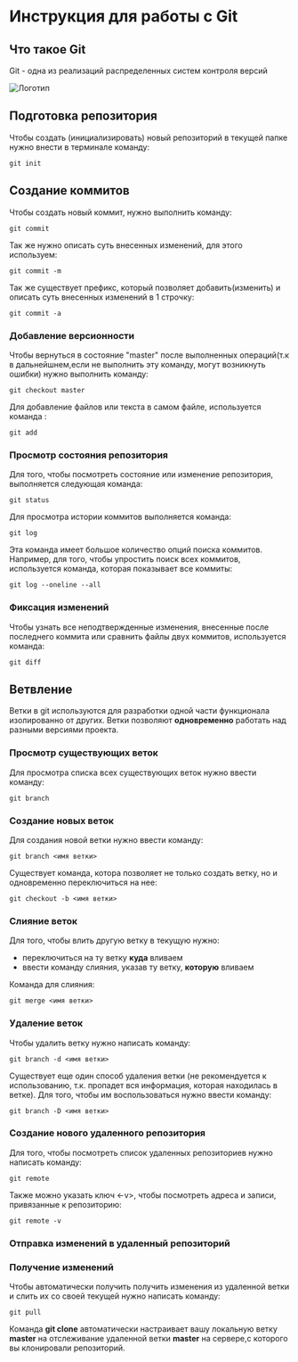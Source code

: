 #  **Инструкция для работы с Git**


## Что такое Git

Git - одна из реализаций распределенных систем контроля версий

![Логотип](git.jpg)

## Подготовка репозитория
Чтобы создать (инициализировать) новый репозиторий в текущей папке нужно внести в терминале команду:

    git init



## Создание коммитов
Чтобы создать новый коммит, нужно выполнить команду:

    git commit

Так же нужно описать суть внесенных изменений, для этого используем:

    git commit -m
Так же существует префикс, который позволяет добавить(изменить) и описать суть внесенных изменений в 1 строчку:

    git commit -a

### Добавление версионности
Чтобы вернуться в состояние "master" после выполненных операций(т.к в дальнейшнем,если не выполнить эту команду, могут возникнуть ошибки) нужно выполнить команду:

    git checkout master

Для добавление файлов или текста в самом файле, используется команда :

    git add


   
### Просмотр состояния репозитория
Для того, чтобы посмотреть состояние или изменение репозитория, выполняется следующая команда:

    git status
Для просмотра истории коммитов выполняется команда:

    git log

Эта команда имеет большое количество опций поиска коммитов. Например, для того, чтобы упростить поиск всех коммитов, используется команда, которая показывает все коммиты:

    git log --oneline --all


### Фиксация изменений
Чтобы узнать все неподтвержденные изменения, внесенные после последнего коммита или сравнить файлы двух коммитов, используется команда:

    git diff

## Ветвление 

Ветки в git используются для разработки одной части функционала изолированно от других. Ветки позволяют **одновременно** работать над разными версиями проекта.

### Просмотр существующих веток

Для просмотра списка всех существующих веток нужно ввести команду:

    git branch

### Создание новых веток

Для создания новой ветки нужно ввести команду: 

    git branch <имя ветки>

Существует команда, котора позволяет не только создать ветку, но и одновременно переключиться на нее:

    git checkout -b <имя ветки>

### Слияние веток 

Для того, чтобы влить другую ветку в текущую нужно:
- переключиться на ту ветку **куда** вливаем
- ввести команду слияния, указав ту ветку, **которую** вливаем

Команда для слияния:

    git merge <имя ветки>

### Удаление веток

Чтобы удалить ветку нужно написать команду:

    git branch -d <имя ветки>

Существует еще один способ удаления ветки (не рекомендуется к использованию, т.к. пропадет вся информация, которая находилась в ветке). Для того, чтобы им воспользоваться нужно ввести команду:

    git branch -D <имя ветки>

### Создание нового удаленного репозитория
Для того, чтобы посмотреть список удаленных репозиториев нужно написать команду:

    git remote

Также можно указать ключ <-v>, чтобы посмотреть адреса и записи, привязанные к репозиторию:
 
    git remote -v

### Отправка изменений в удаленный репозиторий

### Получение изменений
 
Чтобы автоматически получить получить изменения из удаленной ветки и слить их со своей текущей нужно написать команду:

    git pull

Команда **git clone**  автоматически настраивает вашу локальную ветку **master** на отслеживание удаленной ветки **master** на сервере,с которого вы клонировали репозиторий.